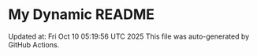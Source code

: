 # My Dynamic README
Updated at: Fri Oct 10 05:19:56 UTC 2025
This file was auto-generated by GitHub Actions.
